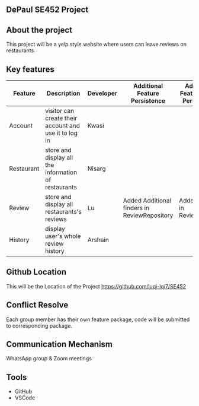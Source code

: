 ## DePaul SE452 Project

## About the project
This project will be a yelp style website where users can leave reviews on restaurants.

## Key features
| Feature | Description | Developer | Additional Feature Persistence | Additional Feature Non-Persistence
| ----------- | ----------- |------ |------ |------
| Account | visitor can create their account and use it to log in | Kwasi
| Restaurant | store and display all the information of restaurants | Nisarg
| Review | store and display all restaurants's reviews | Lu | Added Additional finders in ReviewRepository | Added Metrics in ReviewService
| History | display user's whole review history | Arshain

## Github Location
This will be the Location of the Project https://github.com/luqi-lqi7/SE452

## Conflict Resolve
Each group member has their own feature package, code will be submitted to corresponding package.

## Communication Mechanism
WhatsApp group & Zoom meetings

## Tools
- GitHub
- VSCode
